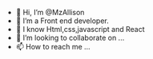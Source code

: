 - 👋 Hi, I’m @MzAllison
- 👀 I’m a Front end developer.
- 🌱 I know  Html,css,javascript and React
- 💞️ I’m looking to collaborate on ...
- 📫 How to reach me ...

<!---
MzAllison/MzAllison is a ✨ special ✨ repository because its `README.md` (this file) appears on your GitHub profile.
You can click the Preview link to take a look at your changes.
--->
